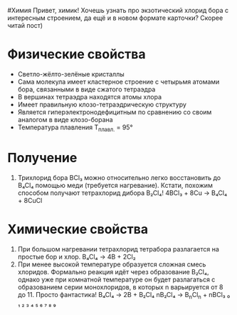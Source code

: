#Химия 
Привет, химик! Хочешь узнать про экзотический хлорид бора с интересным строением, да ещё и в новом формате карточки? Скорее читай пост)
# Физические свойства
- Светло-жёлто-зелёные кристаллы
- Сама молекула имеет кластерное строение с четырьмя атомами бора, связанными в виде сжатого тетраэдра
- В вершинах тетраэдра находятся атомы хлора
- Имеет правильную клозо-тетраэдрическую структуру
- Является гиперэлектронодефицитным по сравнению со своим аналогом в виде клозо-борана
- Температура плавления T<sub>плавл.</sub> = 95°
# Получение
1. Трихлорид бора BCl₃ можно относительно легко восстановить до B₄Cl₄ помощью меди (требуется нагревание). Кстати, похожим способом получают тетрахлорид дибора B₂Cl₄!
											4BCl₃ + 8Cu → B₄Cl₄ + 8CuCl
# Химические свойства
1. При большом нагревании тетрахлорид тетрабора разлагается на простые бор и хлор.
											B₄Cl₄ → 4B + 2Cl₂
2. При менее высокой температуре образуется сложная смесь хлоридов. Формально реакция идёт через образование B₂Cl₄, однако уже при комнатной температуре он будет разлагаться с образованием серии монохлоридов, в которых n варьируется от 8 до 11. Просто фантастика!
											B₄Cl₄ → 2B + B₂Cl₄
											nB₂Cl₄ → B<sub>n</sub>Cl<sub>n</sub> + nBCl₃
₀ ₁ ₂ ₃ ₄ ₅ ₆ ₇ ₈ ₉ 